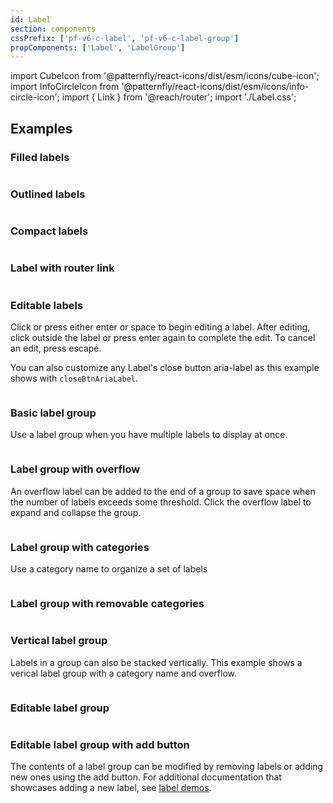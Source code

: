 ```yaml
---
id: Label
section: components
cssPrefix: ['pf-v6-c-label', 'pf-v6-c-label-group']
propComponents: ['Label', 'LabelGroup']
---
```


import CubeIcon from '@patternfly/react-icons/dist/esm/icons/cube-icon';
import InfoCircleIcon from '@patternfly/react-icons/dist/esm/icons/info-circle-icon';
import { Link } from '@reach/router';
import './Label.css';

## Examples

### Filled labels

```ts file="LabelFilled.tsx"

```

### Outlined labels

```ts file="LabelOutline.tsx"

```

### Compact labels

```ts file="LabelCompact.tsx"

```

### Label with router link

```ts file="LabelRouterLink.tsx"

```

### Editable labels

Click or press either enter or space to begin editing a label. After editing, click outside the label or press enter again to complete the edit. To cancel an edit, press escape.

You can also customize any Label's close button aria-label as this example shows with `closeBtnAriaLabel`.

```ts file="LabelEditable.tsx"

```

### Basic label group

Use a label group when you have multiple labels to display at once.

```ts file="LabelGroupBasic.tsx"

```

### Label group with overflow

An overflow label can be added to the end of a group to save space when the number of labels exceeds some threshold. Click the overflow label to expand and collapse the group.

```ts file="LabelGroupOverflow.tsx"

```

### Label group with categories

Use a category name to organize a set of labels

```ts file="LabelGroupCategory.tsx"

```

### Label group with removable categories

```ts file="LabelGroupCategoryRemovable.tsx"

```

### Vertical label group

Labels in a group can also be stacked vertically. This example shows a verical label group with a category name and overflow.

```ts file="LabelGroupVerticalCategoryOverflowRemovable.tsx"

```

### Editable label group

```ts file="LabelGroupEditableLabels.tsx"

```

### Editable label group with add button

The contents of a label group can be modified by removing labels or adding new ones using the add button. For additional documentation that showcases adding a new label, see [label demos](/components/label/react-demos).

```ts file="LabelGroupEditableAdd.tsx"

```
